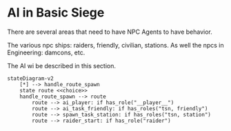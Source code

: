 # AI in Basic Siege

There are several areas that need to have NPC Agents to have behavior.

The various npc ships: raiders, friendly, civilian, stations.
As well the npcs in Engineering: damcons, etc.

The AI wi be described in this section.

``` mermaid
stateDiagram-v2
    [*] --> handle_route_spawn
    state route <<choice>>
    handle_route_spawn --> route
        route --> ai_player: if has_role("__player__")
        route --> ai_task_friendly: if has_roles("tsn, friendly")
        route --> spawn_task_station: if has_roles("tsn, station")
        route --> raider_start: if has_role("raider") 
    
```
